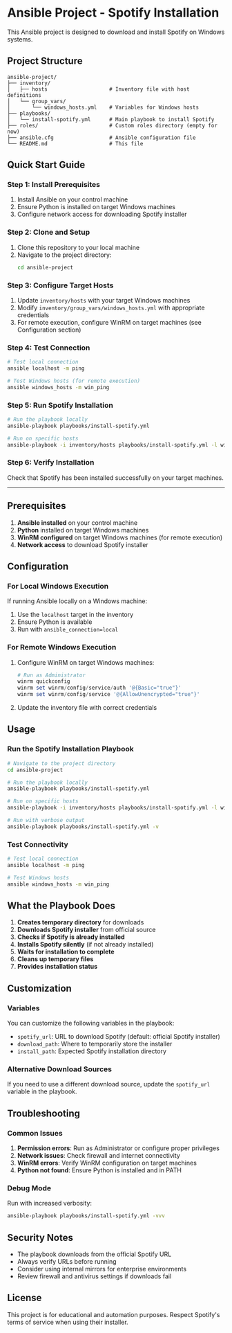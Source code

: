# Ansible Project - Spotify Installation

This Ansible project is designed to download and install Spotify on Windows systems.

## Project Structure

```
ansible-project/
├── inventory/
│   ├── hosts                    # Inventory file with host definitions
│   └── group_vars/
│       └── windows_hosts.yml    # Variables for Windows hosts
├── playbooks/
│   └── install-spotify.yml      # Main playbook to install Spotify
├── roles/                       # Custom roles directory (empty for now)
├── ansible.cfg                  # Ansible configuration file
└── README.md                    # This file
```

## Quick Start Guide

### Step 1: Install Prerequisites
1. Install Ansible on your control machine
2. Ensure Python is installed on target Windows machines
3. Configure network access for downloading Spotify installer

### Step 2: Clone and Setup
1. Clone this repository to your local machine
2. Navigate to the project directory:
   ```bash
   cd ansible-project
   ```

### Step 3: Configure Target Hosts
1. Update `inventory/hosts` with your target Windows machines
2. Modify `inventory/group_vars/windows_hosts.yml` with appropriate credentials
3. For remote execution, configure WinRM on target machines (see Configuration section)

### Step 4: Test Connection
```bash
# Test local connection
ansible localhost -m ping

# Test Windows hosts (for remote execution)
ansible windows_hosts -m win_ping
```

### Step 5: Run Spotify Installation
```bash
# Run the playbook locally
ansible-playbook playbooks/install-spotify.yml

# Run on specific hosts
ansible-playbook -i inventory/hosts playbooks/install-spotify.yml -l windows_hosts
```

### Step 6: Verify Installation
Check that Spotify has been installed successfully on your target machines.

---

## Prerequisites

1. **Ansible installed** on your control machine
2. **Python** installed on target Windows machines
3. **WinRM configured** on target Windows machines (for remote execution)
4. **Network access** to download Spotify installer

## Configuration

### For Local Windows Execution

If running Ansible locally on a Windows machine:
1. Use the `localhost` target in the inventory
2. Ensure Python is available
3. Run with `ansible_connection=local`

### For Remote Windows Execution

1. Configure WinRM on target Windows machines:
   ```powershell
   # Run as Administrator
   winrm quickconfig
   winrm set winrm/config/service/auth '@{Basic="true"}'
   winrm set winrm/config/service '@{AllowUnencrypted="true"}'
   ```

2. Update the inventory file with correct credentials

## Usage

### Run the Spotify Installation Playbook

```bash
# Navigate to the project directory
cd ansible-project

# Run the playbook locally
ansible-playbook playbooks/install-spotify.yml

# Run on specific hosts
ansible-playbook -i inventory/hosts playbooks/install-spotify.yml -l windows_hosts

# Run with verbose output
ansible-playbook playbooks/install-spotify.yml -v
```

### Test Connectivity

```bash
# Test local connection
ansible localhost -m ping

# Test Windows hosts
ansible windows_hosts -m win_ping
```

## What the Playbook Does

1. **Creates temporary directory** for downloads
2. **Downloads Spotify installer** from official source
3. **Checks if Spotify is already installed**
4. **Installs Spotify silently** (if not already installed)
5. **Waits for installation to complete**
6. **Cleans up temporary files**
7. **Provides installation status**

## Customization

### Variables

You can customize the following variables in the playbook:

- `spotify_url`: URL to download Spotify (default: official Spotify installer)
- `download_path`: Where to temporarily store the installer
- `install_path`: Expected Spotify installation directory

### Alternative Download Sources

If you need to use a different download source, update the `spotify_url` variable in the playbook.

## Troubleshooting

### Common Issues

1. **Permission errors**: Run as Administrator or configure proper privileges
2. **Network issues**: Check firewall and internet connectivity
3. **WinRM errors**: Verify WinRM configuration on target machines
4. **Python not found**: Ensure Python is installed and in PATH

### Debug Mode

Run with increased verbosity:
```bash
ansible-playbook playbooks/install-spotify.yml -vvv
```

## Security Notes

- The playbook downloads from the official Spotify URL
- Always verify URLs before running
- Consider using internal mirrors for enterprise environments
- Review firewall and antivirus settings if downloads fail

## License

This project is for educational and automation purposes. Respect Spotify's terms of service when using their installer.
